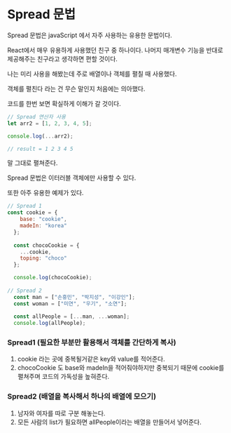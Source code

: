 # Spread 문법

Spread 문법은 javaScript 에서 자주 사용하는 유용한 문법이다.

React에서 매우 유용하게 사용했던 친구 중 하나이다.
나머지 매개변수 기능을 반대로 제공해주는 친구라고 생각하면 편할 것이다.

나는 미리 사용을 해봤는데 주로 배열이나 객체를 펼칠 때 사용했다.

객체를 펼친다 라는 건 무슨 말인지 처음에는 의아했다. 

코드를 한번 보면 확실하게 이해가 갈 것이다.

```jsx
// Spread 연산자 사용
let arr2 = [1, 2, 3, 4, 5];

console.log(...arr2);

// result = 1 2 3 4 5
```

말 그대로 펼쳐준다.

Spread 문법은 이터러블 객체에만 사용할 수 있다.

또한 아주 유용한 예제가 있다.

```jsx
// Spread 1 
const cookie = { 
    base: "cookie", 
    madeIn: "korea" 
  }; 
   
  const chocoCookie = { 
    ...cookie, 
    toping: "choco" 
  }; 

  console.log(chocoCookie); 
   
// Spread 2
  const man = ["손흥민", "박지성", "이강인"]; 
  const woman = ["미연", "우기", "소연"]; 
   
  const allPeople = [...man, ...woman]; 
  console.log(allPeople);
```

### Spread1 (필요한 부분만 활용해서 객체를 간단하게 복사)

1. cookie 라는 곳에 중복될거같은 key와 value를 적어준다.
2. chocoCookie 도 base와 madeIn을 적어줘야하지만 중복되기 때문에 cookie를 펼쳐주며 코드의 가독성을 높혀준다.

### Spread2 (배열을 복사해서 하나의 배열에 모으기)

1. 남자와 여자를 따로 구분 해놓는다.
2. 모든 사람의 list가 필요하면 allPeople이라는 배열을 만들어서 넣어준다.